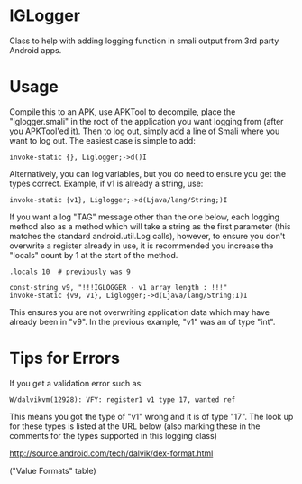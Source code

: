 IGLogger
========

Class to help with adding logging function in smali output from 3rd party Android apps.

Usage
=====

Compile this to an APK, use APKTool to decompile, place the "iglogger.smali" in the
root of the application you want logging from (after you APKTool'ed it). Then to 
log out, simply add a line of Smali where you want to log out. The easiest case
is simple to add:

	invoke-static {}, Liglogger;->d()I 

Alternatively, you can log variables, but you do need to ensure you get the types
correct. Example, if v1 is already a string, use:

	invoke-static {v1}, Liglogger;->d(Ljava/lang/String;)I 

If you want a log "TAG" message other than the one below, each logging method also
as a method which will take a string as the first parameter (this matches the standard
android.util.Log calls), however, to ensure you don't overwrite a register already in use,
it is recommended you increase the "locals" count by 1 at the start of the method.

 	.locals 10  # previously was 9
    
	const-string v9, "!!!IGLOGGER - v1 array length : !!!"
	invoke-static {v9, v1}, Liglogger;->d(Ljava/lang/String;I)I 

This ensures you are not overwriting application data which may have already been in "v9". 
In the previous example, "v1" was an of type "int".


Tips for Errors 
===============

If you get a validation error such as:

	W/dalvikvm(12928): VFY: register1 v1 type 17, wanted ref
 
This means you got the type of "v1" wrong and it is of type "17". The look up for these
types is listed at the URL below (also marking these in the comments for the types supported
in this logging class)

http://source.android.com/tech/dalvik/dex-format.html

("Value Formats" table)
